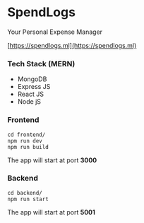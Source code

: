 # SpendLogs

Your Personal Expense Manager

[https://spendlogs.ml](https://spendlogs.ml)

### Tech Stack (MERN)

- MongoDB
- Express JS
- React JS
- Node jS

### Frontend

```
cd frontend/
npm run dev
npm run build
```

The app will start at port **3000**

### Backend

```
cd backend/
npm run start
```

The app will start at port **5001**
